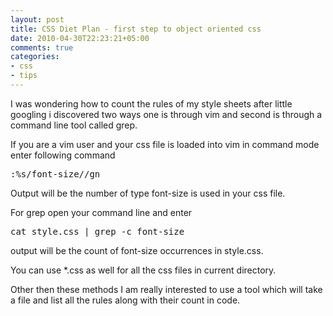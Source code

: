 ```yaml
---
layout: post
title: CSS Diet Plan - first step to object oriented css
date: 2010-04-30T22:23:21+05:00
comments: true
categories:
- css
- tips
---
```


I was wondering how to count the rules of my style sheets after little googling i discovered two ways one is through vim and second is through a command line tool called grep.

If you are a vim user and your css file is loaded into vim in command mode enter following command
<pre>:%s/font-size//gn</pre>
Output will be the number of type font-size is used in your css file.

For grep open your command line and enter
<pre>cat style.css | grep -c font-size</pre>
output will be the count of font-size occurrences in style.css.

You can use *.css as well for all the css files in current directory.

Other then these methods I am really interested to use a tool which will take a file and list all the rules along with their count in code.
